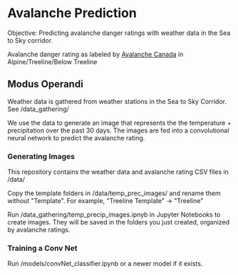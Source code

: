 # Avalanche Prediction
Objective: Predicting avalanche danger ratings with weather data in the Sea to Sky corridor.

Avalanche danger rating as labeled by [Avalanche Canada](https://www.avalanche.ca/map/forecasts/sea-to-sky) in Alpine/Treeline/Below Treeline

## Modus Operandi

Weather data is gathered from weather stations in the Sea to Sky Corridor. See /data_gathering/

We use the data to generate an image that represents the the temperature + precipitation over the past 30 days. The images are fed into a convolutional neural network to predict the avalanche rating.

### Generating Images
This repository contains the weather data and avalanche rating CSV files in /data/

Copy the template folders in /data/temp_prec_images/ and rename them without "Template". For example, "Treeline Template" -> "Treeline"

Run /data_gathering/temp_precip_images.ipnyb in Jupyter Notebooks to create images. They will be saved in the folders you just created, organized by avalanche ratings.

### Training a Conv Net
Run /models/convNet_classifier.ipynb or a newer model if it exists.